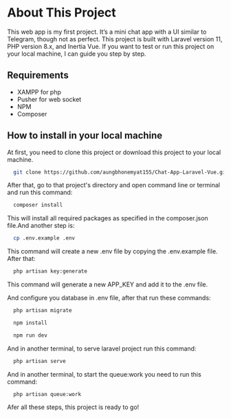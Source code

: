 
# About This Project

This web app is my first project. It’s a mini chat app with a UI similar to Telegram, though not as perfect. This project is built with Laravel version 11, PHP version 8.x, and Inertia Vue. If you want to test or run this project on your local machine, I can guide you step by step.






## Requirements

 - XAMPP for php 
 - Pusher for web socket
 - NPM 
 - Composer




## How to install in your local machine

At first, you need to clone this project or download this project to your local machine.




```bash
  git clone https://github.com/aungbhonemyat155/Chat-App-Laravel-Vue.git
```

After that, go to that project's directory and open command line or terminal and run this command:

```bash
  composer install
```

This will install all required packages as specified in the composer.json file.And another step is:

```bash
  cp .env.example .env
```

This command will create a new .env file by copying the .env.example file. After that:

```bash
  php artisan key:generate
```

This command will generate a new APP_KEY and add it to the .env file.

And configure you database in .env file, after that run these commands:

```bash
  php artisan migrate
```

```bash
  npm install
```

```bash
  npm run dev
```

And in another terminal, to serve laravel project run this command:

```bash
  php artisan serve
```

And in another terminal, to start the queue:work you need to run this command:

```bash
  php artisan queue:work
```

Afer all these steps, this project is ready to go!

